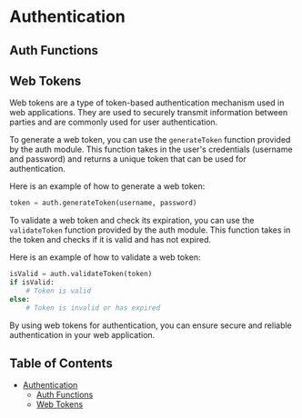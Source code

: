 # Authentication

## Auth Functions

## Web Tokens

Web tokens are a type of token-based authentication mechanism used in web applications. They are used to securely transmit information between parties and are commonly used for user authentication.

To generate a web token, you can use the `generateToken` function provided by the auth module. This function takes in the user's credentials (username and password) and returns a unique token that can be used for authentication.

Here is an example of how to generate a web token:

```python
token = auth.generateToken(username, password)
```

To validate a web token and check its expiration, you can use the `validateToken` function provided by the auth module. This function takes in the token and checks if it is valid and has not expired.

Here is an example of how to validate a web token:

```python
isValid = auth.validateToken(token)
if isValid:
    # Token is valid
else:
    # Token is invalid or has expired
```

By using web tokens for authentication, you can ensure secure and reliable authentication in your web application.

## Table of Contents

- [Authentication](#authentication)
  - [Auth Functions](#auth-functions)
  - [Web Tokens](#web-tokens)
